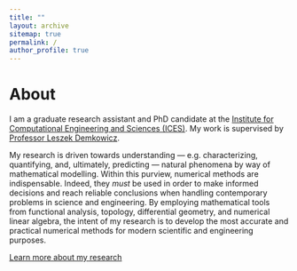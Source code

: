 ```yaml
---
title: ""
layout: archive
sitemap: true
permalink: /
author_profile: true
---
```


<!-- <img src="/assets/images/BigBend2.png" width="340px" alt="Brendan Keith" align="right" /> -->

# About

I am a graduate research assistant and PhD candidate at the [Institute for Computational Engineering and Sciences (ICES)](https://www.ices.utexas.edu/).
My work is supervised by [Professor Leszek Demkowicz](http://users.ices.utexas.edu/~leszek/). <br>

My research is driven towards understanding — e.g. characterizing, quantifying, and, ultimately, predicting — natural phenomena by way of mathematical modelling.
Within this purview, numerical methods are indispensable.
Indeed, they <em>must</em> be used in order to make informed decisions and reach reliable conclusions when handling contemporary problems in science and engineering.
By employing mathematical tools from functional analysis, topology, differential geometry, and numerical linear algebra, the intent of my research is to develop the most accurate and practical numerical methods for modern scientific and engineering purposes.

[Learn more about my research](/research/)
